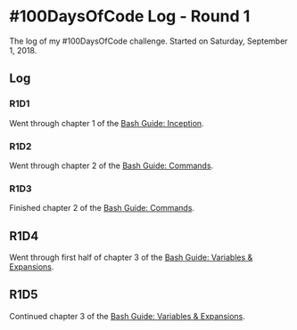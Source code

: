 # #100DaysOfCode Log - Round 1

The log of my #100DaysOfCode challenge. Started on Saturday, September 1, 2018.

## Log

### R1D1

Went through chapter 1 of the [Bash Guide: Inception](https://guide.bash.academy/inception/).

### R1D2

Went through chapter 2 of the [Bash Guide: Commands](https://guide.bash.academy/commands/).

### R1D3

Finished chapter 2 of the [Bash Guide: Commands](https://guide.bash.academy/commands/).

## R1D4

Went through first half of chapter 3 of the [Bash Guide: Variables & Expansions](https://guide.bash.academy/expansions/).

## R1D5

Continued chapter 3 of the [Bash Guide: Variables & Expansions](https://guide.bash.academy/expansions/).
